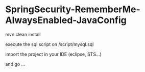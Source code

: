 # SpringSecurity-RememberMe-AlwaysEnabled-JavaConfig

mvn clean install

execute the sql script on /script/mysql.sql

import the project in your IDE (eclipse, STS...)

and go ...
